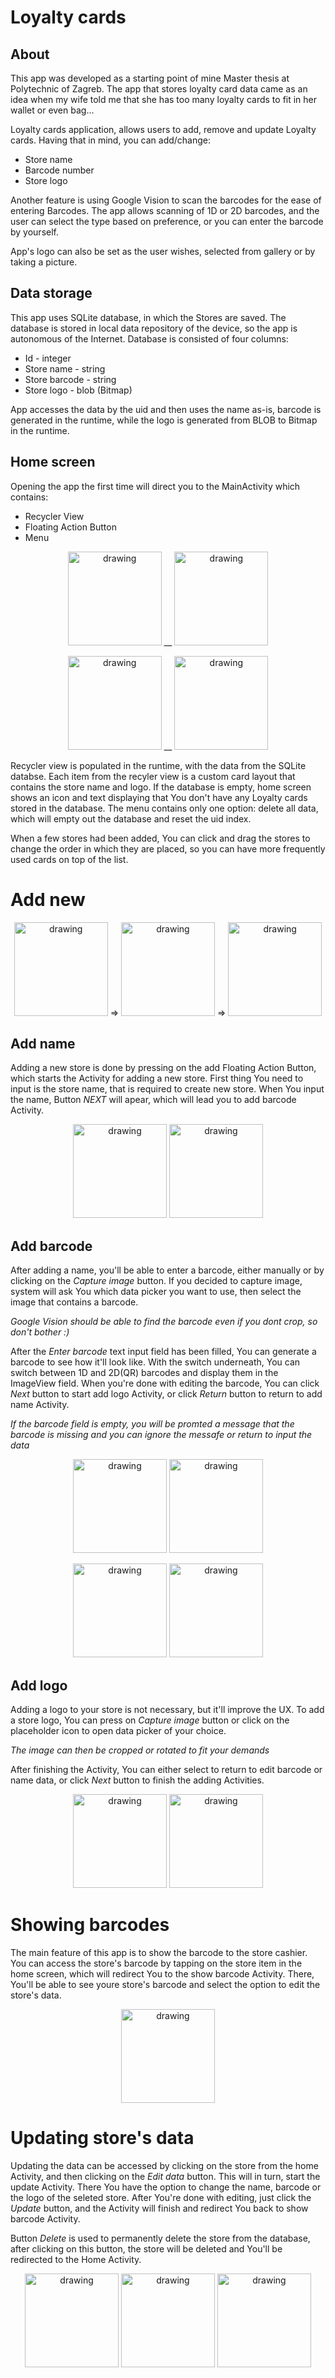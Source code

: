 Loyalty cards
====================================
About
-----
This app was developed as a starting point of mine Master thesis at Polytechnic of Zagreb.
The app that stores loyalty card data came as an idea when my wife told me that she has too many
loyalty cards to fit in her wallet or even bag...

Loyalty cards application, allows users to add, remove and update Loyalty cards.
Having that in mind, you can add/change:
 * Store name
 * Barcode number
 * Store logo

Another feature is using Google Vision to scan the barcodes for the ease of entering Barcodes.
The app allows scanning of 1D or 2D barcodes, and the user can select the type based on preference,
or you can enter the barcode by yourself.

App's logo can also be set as the user wishes, selected from gallery or by taking a picture.

Data storage
--------------
This app uses SQLite database, in which the Stores are saved. 
The database is stored in local data repository of the device, so the app is autonomous of the Internet.
Database is consisted of four columns:
 * Id - integer
 * Store name - string
 * Store barcode - string
 * Store logo - blob (Bitmap)

App accesses the data by the uid and then uses the name as-is,
barcode is generated in the runtime,
while the logo is generated from BLOB to Bitmap in the runtime.

Home screen
-----------
Opening the app the first time will direct you to the MainActivity which contains:
 * Recycler View
 * Floating Action Button
 * Menu


<p align="center">
<img src="https://user-images.githubusercontent.com/92214769/173567911-34e89278-f9df-4718-b088-f9cb79c71f4e.jpg" alt="drawing" width="150"/> __  <img src="https://user-images.githubusercontent.com/92214769/173567969-eccdbc02-bddd-47ab-9207-af26871654f3.jpg" alt="drawing" width="150"/>
</p>
  
<p align="center">
<img src="https://user-images.githubusercontent.com/92214769/173572687-0da79dc2-64b5-4504-a1ac-bc48fcca513a.jpg" alt="drawing" width="150"/> __ <img src="https://user-images.githubusercontent.com/92214769/173572726-26410848-9744-4260-9f35-54fbe64c347d.jpg" alt="drawing" width="150"/>
</p>

Recycler view is populated in the runtime, with the data from the SQLite databse.
Each item from the recyler view is a custom card layout that contains the store name and logo.
If the database is empty, home screen shows an icon and text displaying that You don't have any
Loyalty cards stored in the database.
The menu contains only one option: delete all data, which will empty out the database and reset the uid index.

When a few stores had been added, You can click and drag the stores to change the order in which they are placed,
so you can have more frequently used cards on top of the list.

Add new
=======

<p align="center">
<img src="https://user-images.githubusercontent.com/92214769/173568025-fcb72178-245d-420d-ac20-cad0c73c456d.jpg" alt="drawing" width="150"/> => <img src="https://user-images.githubusercontent.com/92214769/173568105-2f79fe2a-8201-4e5c-b701-c0bc77a6be46.jpg" alt="drawing" width="150"/> => <img src="https://user-images.githubusercontent.com/92214769/173568186-25b15cc9-6afc-4373-88ad-5cb14741d753.jpg" alt="drawing" width="150"/> 
</p>


Add name
--------
Adding a new store is done by pressing on the add Floating Action Button, which starts the Activity for adding a new store.
First thing You need to input is the store name, that is required to create new store. When You input the name,
Button *NEXT* will apear, which will lead you to add barcode Activity.

<p align="center">
<img src="https://user-images.githubusercontent.com/92214769/173568025-fcb72178-245d-420d-ac20-cad0c73c456d.jpg" alt="drawing" width="150"/>  <img src="https://user-images.githubusercontent.com/92214769/173568033-658b5415-e890-4e33-9813-216635b398be.jpg" alt="drawing" width="150"/>
</p>
  
Add barcode
----------
After adding a name, you'll be able to enter a barcode, either manually or by clicking on the *Capture image* button.
If you decided to capture image, system will ask You which data picker you want to use, then select the image that contains a barcode.

*Google Vision should be able to find the barcode even if you dont crop, so don't bother :)*

After the *Enter barcode* text input field has been filled, You can generate a barcode to see how it'll look like.
With the switch underneath, You can switch between 1D and 2D(QR) barcodes and display them in the ImageView field.
When you're done with editing the barcode, You can click *Next* button to start add logo Activity, or click
*Return* button to return to add name Activity.

*If the barcode field is empty, you will be promted a message that the barcode is missing and you can ignore the messafe or return to input the data*

<p align="center">
<img src="https://user-images.githubusercontent.com/92214769/173568105-2f79fe2a-8201-4e5c-b701-c0bc77a6be46.jpg" alt="drawing" width="150"/>  <img src="https://user-images.githubusercontent.com/92214769/173568128-6a8f7597-fe58-406f-afc0-1e44250b226c.jpg" alt="drawing" width="150"/>
</p>

<p align="center">
<img src="https://user-images.githubusercontent.com/92214769/173568138-81b584e9-a862-471b-9709-e795bb9321d3.jpg" alt="drawing" width="150"/>  <img src="https://user-images.githubusercontent.com/92214769/173568153-683871c8-ca11-4332-82c5-0d59fe94b33e.jpg" alt="drawing" width="150"/>
</p>
  
Add logo
--------
Adding a logo to your store is not necessary, but it'll improve the UX. To add a store logo, You can press on *Capture image* button or click on the 
placeholder icon to open data picker of your choice.

*The image can then be cropped or rotated to fit your demands*

After finishing the Activity, You can either select to return to edit barcode or name data, or click *Next* button to finish the adding Activities.

<p align="center">
<img src="https://user-images.githubusercontent.com/92214769/173568186-25b15cc9-6afc-4373-88ad-5cb14741d753.jpg" alt="drawing" width="150"/> <img src="https://user-images.githubusercontent.com/92214769/173568195-80da45f7-1edc-4995-801b-f2d18e6d0bf8.jpg" alt="drawing" width="150"/>
</p>
  
Showing barcodes
================
The main feature of this app is to show the barcode to the store cashier. 
You can access the store's barcode by tapping on the store item in the home screen, which will redirect You
to the show barcode Activity. There, You'll be able to see youre store's barcode and select the option to edit the store's data.

<p align="center">
<img src="https://user-images.githubusercontent.com/92214769/173571403-0acc9da1-39c2-46cf-a206-61f39002c7cf.jpg" alt="drawing" width="150"/>
</p>

Updating store's data
=====================
Updating the data can be accessed by clicking on the store from the home Activity, and then clicking on the *Edit data* button.
This will in turn, start the update Activity. There You have the option to change the name, barcode or the logo of the seleted store.
After You're done with editing, just click the *Update* button, and the Activity will finish and redirect You back to show barcode Activity.

Button *Delete* is used to permanently delete the store from the database, after clicking on this button, the store will be deleted and You'll
be redirected to the Home Activity.

<p align="center">
<img src="https://user-images.githubusercontent.com/92214769/173572131-0b05c832-e787-4bee-acfc-84cac8ffeb21.jpg" alt="drawing" width="150"/> <img src="https://user-images.githubusercontent.com/92214769/173572218-e78bd319-9b70-4dc7-b6ef-f714f43b4b85.jpg" alt="drawing" width="150"/> <img src="https://user-images.githubusercontent.com/92214769/173572245-e3ccd851-91fd-422c-95d3-8a6c31946d2b.jpg" alt="drawing" width="150"/>
</p>
